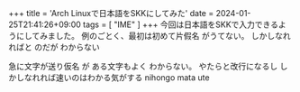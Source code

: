 +++
title = 'Arch Linuxで日本語をSKKにしてみた'
date = 2024-01-25T21:41:26+09:00
tags = [ "IME" ]
+++
今回は日本語をSKKで入力できるようにしてみました。
例のごとく、最初は初めて片假名
がうてない。
しかしなれればと のだが
わからない
 
急に文字が送り仮名
が
ある文字もよく
わからない。
やたらと改行になるし
しかしなれれば速いのはわかる気がする
nihongo mata
 ute
